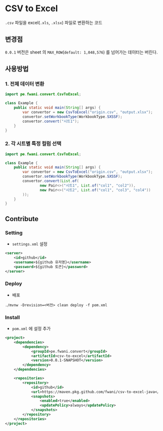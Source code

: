 # CSV to Excel

`.csv` 파일을 excel(`.xls`, `.xlsx`) 파일로 변환하는 코드

## 변경점

`0.0.1` 버전은 sheet 의 `MAX_ROW`(`default: 1,048,576`) 를 넘어가는 데이터는 버린다.

## 사용방법

### 1. 전체 데이터 변환

```java
import pe.fwani.convert.CsvToExcel;

class Example {
    public static void main(String[] args) {
        var convertor = new CsvToExcel("origin.csv", "output.xlsx");
        convertor.setWorkbookType(WorkbookType.SXSSF);
        convertor.convert("시트1");
    }
}
```

### 2. 각 시트별 특정 컬럼 선택

```java
import pe.fwani.convert.CsvToExcel;

class Example {
    public static void main(String[] args) {
        var convertor = new CsvToExcel("origin.csv", "output.xlsx");
        convertor.setWorkbookType(WorkbookType.SXSSF);
        convertor.convert(List.of(
                new Pair<>("시트1", List.of("col1", "col2")),
                new Pair<>("시트2", List.of("col1", "col3", "col4"))
        ));
    }
}
```

## Contribute

### Setting

- `settings.xml` 설정

```xml
<server>
    <id>github</id>
    <username>${github 유저명}</username>
    <password>${github 토큰}</password>
</server>
```

### Deploy

- 배포

```shell
./mvnw -Drevision=<버전> clean deploy -f pom.xml
```

### Install

- `pom.xml` 에 설정 추가

```xml
<project>
    <dependencies>
        <dependency>
            <groupId>pe.fwani.convert</groupId>
            <artifactId>csv-to-excel</artifactId>
            <version>0.0.1-SNAPSHOT</version>
        </dependency>
    </dependencies>

    <repositories>
        <repository>
            <id>github</id>
            <url>https://maven.pkg.github.com/fwani/csv-to-excel-java</url>
            <snapshots>
                <enabled>true</enabled>
                <updatePolicy>always</updatePolicy>
            </snapshots>
        </repository>
    </repositories>
</project>
```
